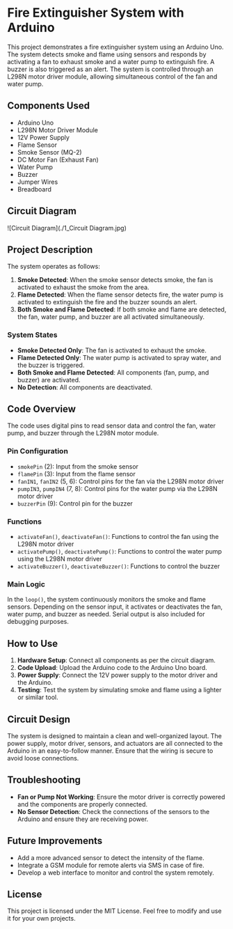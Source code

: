 # Fire Extinguisher System with Arduino

This project demonstrates a fire extinguisher system using an Arduino Uno. The system detects smoke and flame using sensors and responds by activating a fan to exhaust smoke and a water pump to extinguish fire. A buzzer is also triggered as an alert. The system is controlled through an L298N motor driver module, allowing simultaneous control of the fan and water pump.

## Components Used

- Arduino Uno
- L298N Motor Driver Module
- 12V Power Supply
- Flame Sensor
- Smoke Sensor (MQ-2)
- DC Motor Fan (Exhaust Fan)
- Water Pump
- Buzzer
- Jumper Wires
- Breadboard

## Circuit Diagram

![Circuit Diagram](./1_Circuit Diagram.jpg)

## Project Description

The system operates as follows:
1. **Smoke Detected**: When the smoke sensor detects smoke, the fan is activated to exhaust the smoke from the area.
2. **Flame Detected**: When the flame sensor detects fire, the water pump is activated to extinguish the fire and the buzzer sounds an alert.
3. **Both Smoke and Flame Detected**: If both smoke and flame are detected, the fan, water pump, and buzzer are all activated simultaneously.

### System States
- **Smoke Detected Only**: The fan is activated to exhaust the smoke.
- **Flame Detected Only**: The water pump is activated to spray water, and the buzzer is triggered.
- **Both Smoke and Flame Detected**: All components (fan, pump, and buzzer) are activated.
- **No Detection**: All components are deactivated.

## Code Overview

The code uses digital pins to read sensor data and control the fan, water pump, and buzzer through the L298N motor module.

### Pin Configuration
- `smokePin` (2): Input from the smoke sensor
- `flamePin` (3): Input from the flame sensor
- `fanIN1`, `fanIN2` (5, 6): Control pins for the fan via the L298N motor driver
- `pumpIN3`, `pumpIN4` (7, 8): Control pins for the water pump via the L298N motor driver
- `buzzerPin` (9): Control pin for the buzzer

### Functions
- `activateFan()`, `deactivateFan()`: Functions to control the fan using the L298N motor driver
- `activatePump()`, `deactivatePump()`: Functions to control the water pump using the L298N motor driver
- `activateBuzzer()`, `deactivateBuzzer()`: Functions to control the buzzer

### Main Logic
In the `loop()`, the system continuously monitors the smoke and flame sensors. Depending on the sensor input, it activates or deactivates the fan, water pump, and buzzer as needed. Serial output is also included for debugging purposes.

## How to Use

1. **Hardware Setup**: Connect all components as per the circuit diagram.
2. **Code Upload**: Upload the Arduino code to the Arduino Uno board.
3. **Power Supply**: Connect the 12V power supply to the motor driver and the Arduino.
4. **Testing**: Test the system by simulating smoke and flame using a lighter or similar tool.

## Circuit Design

The system is designed to maintain a clean and well-organized layout. The power supply, motor driver, sensors, and actuators are all connected to the Arduino in an easy-to-follow manner. Ensure that the wiring is secure to avoid loose connections.

## Troubleshooting

- **Fan or Pump Not Working**: Ensure the motor driver is correctly powered and the components are properly connected.
- **No Sensor Detection**: Check the connections of the sensors to the Arduino and ensure they are receiving power.

## Future Improvements

- Add a more advanced sensor to detect the intensity of the flame.
- Integrate a GSM module for remote alerts via SMS in case of fire.
- Develop a web interface to monitor and control the system remotely.

## License

This project is licensed under the MIT License. Feel free to modify and use it for your own projects.

